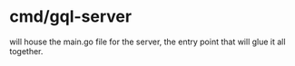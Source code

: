 # cmd/gql-server

will house the main.go file for the server, the entry point that will glue it all together.
